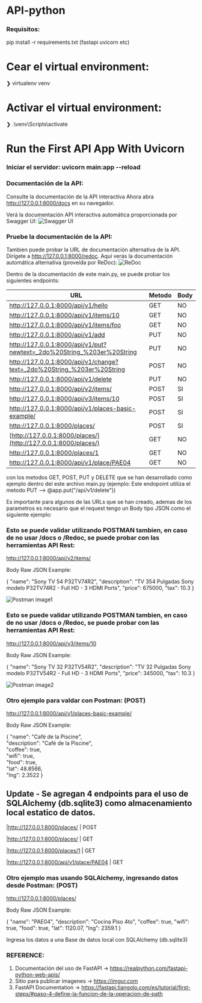 # API-python

### Requisitos: 

pip install -r requirements.txt
(fastapi uvicorn etc)

# Cear el virtual environment:
❯ virtualenv venv

# Activar el virtual environment:
❯ .\venv\Scripts\activate

# Run the First API App With Uvicorn
### Iniciar el servidor: uvicorn main:app --reload

### Documentación de la API: 
Consulte la documentación de la API interactiva
Ahora abra http://127.0.0.1:8000/docs en su navegador.

Verá la documentación API interactiva automática proporcionada por Swagger UI:
![Swagger UI](https://files.realpython.com/media/fastapi-first-steps-01-swagger-ui-simple.c46a4a9242dd.png)

### Pruebe la documentación de la API:

Tambien puede probar la URL de documentación alternativa de la API. Dirígete a http://127.0.0.1:8000/redoc.
Aquí verás la documentación automática alternativa (proveída por ReDoc):
![ReDoc](https://fastapi.tiangolo.com/img/index/index-02-redoc-simple.png)


Dentro de la documentación de este main.py, se puede probar los siguientes endpoints: 


| URL    | Metodo |  Body  |
| ------ | ------ | ------ |
| http://127.0.0.1:8000/api/v1/hello | GET | NO |
| http://127.0.0.1:8000/api/v1/items/10 | GET | NO |
| http://127.0.0.1:8000/api/v1/items/foo | GET | NO |
| http://127.0.0.1:8000/api/v1/add | PUT | NO |
| http://127.0.0.1:8000/api/v1/put?newtext=_2do%20String_%203er%20String | PUT | NO |
| http://127.0.0.1:8000/api/v1/change?text=_2do%20String_%203er%20String | POST | NO |
| http://127.0.0.1:8000/api/v1/delete | PUT | NO |
| http://127.0.0.1:8000/api/v2/items/ | POST | SI |
| http://127.0.0.1:8000/api/v3/items/10 | POST | SI |
| http://127.0.0.1:8000/api/v1/places-basic-example/ | POST | SI |
| http://127.0.0.1:8000/places/ | POST | SI |
| [http://127.0.0.1:8000/places/](http://127.0.0.1:8000/places/)| GET | NO |
| http://127.0.0.1:8000/places/1 | GET | NO |
| http://127.0.0.1:8000/api/v1/place/PAE04 | GET | NO |

con los metodos GET, POST, PUT y DELETE que se han desarrollado como ejemplo dentro del este archivo main.py (ejemplo: Este endopoint utiliza el metodo PUT --> @app.put("/api/v1/delete"))

Es importante para algunos de las URLs que se han creado, ademas de los parametros es necesario que el request tengo un Body tipo JSON como el siguiente ejemplo:

### Esto se puede validar utilizando POSTMAN tambien, en caso de no usar /docs o /Redoc, se puede probar con las herramientas API Rest:
http://127.0.0.1:8000/api/v2/items/

Body Raw JSON Example:

{
  "name": "Sony TV 54 P32TV74R2",
  "description": "TV 354 Pulgadas Sony modelo P32TV74R2 - Full HD - 3 HDMI Ports",
  "price": 675000,
  "tax": 10.3
}

![Postman image1](https://i.imgur.com/HRFD7o6.jpeg)

### Esto se puede validar utilizando POSTMAN tambien, en caso de no usar /docs o /Redoc, se puede probar con las herramientas API Rest:
http://127.0.0.1:8000/api/v3/items/10

Body Raw JSON Example:

{
  "name": "Sony TV 32 P32TV54R2",
  "description": "TV 32 Pulgadas Sony modelo P32TV54R2 - Full HD - 3 HDMI Ports",
  "price": 345000,
  "tax": 10.3
}

![Postman image2](https://i.imgur.com/QRvfxlO.jpeg)

### Otro ejemplo para valdar con Postman: (POST)
http://127.0.0.1:8000/api/v1/places-basic-example/

Body Raw JSON Example:

{ "name": "Café de la Piscine",   
  "description": "Café de la Piscine",   
  "coffee": true,   
  "wifi": true,   
  "food": true,   
  "lat": 48.8566,   
  "lng": 2.3522 
}

## Update - Se agregan 4 endpoints para el uso de SQLAlchemy (db.sqlite3) como almacenamiento local estatico de datos.
|http://127.0.0.1:8000/places/ | POST

|http://127.0.0.1:8000/places/ | GET

|http://127.0.0.1:8000/places/1 | GET

|http://127.0.0.1:8000/api/v1/place/PAE04 | GET

### Otro ejemplo mas usando SQLAlchemy, ingresando datos desde Postman: (POST)
http://127.0.0.1:8000/places/

Body Raw JSON Example:

{
  "name": "PAE04",
  "description": "Cocina Piso 4to",
  "coffee": true,
  "wifi": true,
  "food": true,
  "lat": 1120.07,
  "lng": 2359.1
}

Ingresa los datos a una Base de datos local con SQLAlchemy (db.sqlite3)


### REFERENCE: 
1) Documentación del uso de FastAPI -> https://realpython.com/fastapi-python-web-apis/
2) Sitio para publicar imagenes -> https://imgur.com
3) FastAPI Documentation -> https://fastapi.tiangolo.com/es/tutorial/first-steps/#paso-4-define-la-funcion-de-la-operacion-de-path
